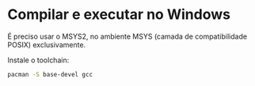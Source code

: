 # Compilar e executar no Windows

É preciso usar o MSYS2, no ambiente MSYS (camada de compatibilidade POSIX) exclusivamente.

Instale o toolchain:

```sh
pacman -S base-devel gcc
```

